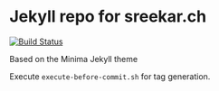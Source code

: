 # Jekyll repo for sreekar.ch

[![Build Status](https://travis-ci.org/EarthBug/EarthBug.github.io.svg?branch=master)](https://travis-ci.org/EarthBug/EarthBug.github.io)

Based on the Minima Jekyll theme

Execute <code>execute-before-commit.sh</code> for tag generation.
